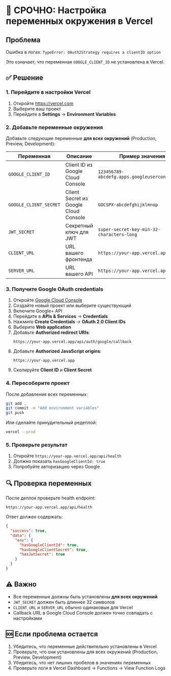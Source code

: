 # 🚨 СРОЧНО: Настройка переменных окружения в Vercel

## Проблема
Ошибка в логах: `TypeError: OAuth2Strategy requires a clientID option`

Это означает, что переменная `GOOGLE_CLIENT_ID` не установлена в Vercel.

## ✅ Решение

### 1. Перейдите в настройки Vercel

1. Откройте https://vercel.com
2. Выберите ваш проект
3. Перейдите в **Settings** → **Environment Variables**

### 2. Добавьте переменные окружения

Добавьте следующие переменные **для всех окружений** (Production, Preview, Development):

| Переменная | Описание | Пример значения |
|------------|----------|-----------------|
| `GOOGLE_CLIENT_ID` | Client ID из Google Cloud Console | `123456789-abcdefg.apps.googleusercontent.com` |
| `GOOGLE_CLIENT_SECRET` | Client Secret из Google Cloud Console | `GOCSPX-abcdefghijklmnop` |
| `JWT_SECRET` | Секретный ключ для JWT | `super-secret-key-min-32-characters-long` |
| `CLIENT_URL` | URL вашего фронтенда | `https://your-app.vercel.app` |
| `SERVER_URL` | URL вашего API | `https://your-app.vercel.app` |

### 3. Получите Google OAuth credentials

1. Откройте [Google Cloud Console](https://console.cloud.google.com/)
2. Создайте новый проект или выберите существующий
3. Включите Google+ API
4. Перейдите в **APIs & Services** → **Credentials**
5. Нажмите **Create Credentials** → **OAuth 2.0 Client IDs**
6. Выберите **Web application**
7. Добавьте **Authorized redirect URIs**:
   ```
   https://your-app.vercel.app/api/auth/google/callback
   ```
8. Добавьте **Authorized JavaScript origins**:
   ```
   https://your-app.vercel.app
   ```
9. Скопируйте **Client ID** и **Client Secret**

### 4. Пересоберите проект

После добавления всех переменных:

```bash
git add .
git commit -m "Add environment variables"
git push
```

Или сделайте принудительный редеплой:
```bash
vercel --prod
```

### 5. Проверьте результат

1. Откройте `https://your-app.vercel.app/api/health`
2. Должно показать `hasGoogleClientId: true`
3. Попробуйте авторизацию через Google

## 🔍 Проверка переменных

После деплоя проверьте health endpoint:
```
https://your-app.vercel.app/api/health
```

Ответ должен содержать:
```json
{
  "success": true,
  "data": {
    "env": {
      "hasGoogleClientId": true,
      "hasGoogleClientSecret": true,
      "hasJwtSecret": true
    }
  }
}
```

## ⚠️ Важно

- Все переменные должны быть установлены **для всех окружений**
- `JWT_SECRET` должен быть длиннее 32 символов
- `CLIENT_URL` и `SERVER_URL` обычно одинаковые для Vercel
- Callback URL в Google Cloud Console должен точно совпадать с настройками

## 🆘 Если проблема остается

1. Убедитесь, что переменные действительно установлены в Vercel
2. Проверьте, что они установлены для всех окружений (Production, Preview, Development)
3. Убедитесь, что нет лишних пробелов в значениях переменных
4. Проверьте логи в Vercel Dashboard → Functions → View Function Logs
